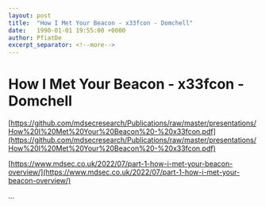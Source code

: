 ```yaml
---
layout: post
title:  "How I Met Your Beacon - x33fcon - Domchell"
date:   1990-01-01 19:55:00 +0000
author: PfiatDe
excerpt_separator: <!--more-->
---
```


# How I Met Your Beacon - x33fcon - Domchell

[https://github.com/mdsecresearch/Publications/raw/master/presentations/How%20I%20Met%20Your%20Beacon%20-%20x33fcon.pdf](https://github.com/mdsecresearch/Publications/raw/master/presentations/How%20I%20Met%20Your%20Beacon%20-%20x33fcon.pdf)

[https://www.mdsec.co.uk/2022/07/part-1-how-i-met-your-beacon-overview/](https://www.mdsec.co.uk/2022/07/part-1-how-i-met-your-beacon-overview/)

...
<!--more-->
